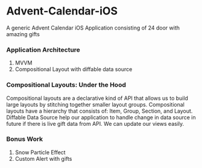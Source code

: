 # Advent-Calendar-iOS
A generic Advent Calendar iOS Application consisting of 24 door with amazing gifts


### Application Architecture
1. MVVM
2. Compositional Layout with diffable data source

### Compositional Layouts: Under the Hood
Compositional layouts are a declarative kind of API that allows us to build large layouts by stitching together smaller layout groups. Compositional layouts have a hierarchy that consists of: Item, Group, Section, and Layout.
Diffable Data Source help our application to handle change in data source in future if there is live gift data from API. We can update our views easily.


### Bonus Work
1. Snow Particle Effect
2. Custom Alert with gifts
